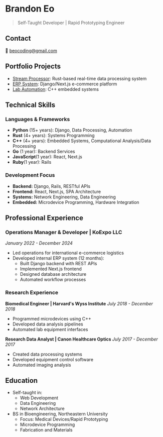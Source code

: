 # Brandon Eo
> Self-Taught Developer | Rapid Prototyping Engineer

## Contact
📧 beocoding@gmail.com

## Portfolio Projects
- [Stream Processor](./stream-processor/): Rust-based real-time data processing system
- [ERP System](./erp-system/): Django/Next.js e-commerce platform
- [Lab Automation](./lab-automation/): C++ embedded systems

## Technical Skills
### Languages & Frameworks
- **Python** (15+ years): Django, Data Processing, Automation
- **Rust** (4+ years): Systems Programming
- **C++** (4+ years): Embedded Systems, Computational Analysis/Data Processing
- **Go** (1 year): Backend Services
- **JavaScript**(1 year): React, Next.js
- **Ruby**(1 year): Rails

### Development Focus
- **Backend:** Django, Rails, RESTful APIs
- **Frontend:** React, Next.js, SPA Architecture
- **Systems:** Network Engineering, Data Engineering
- **Embedded:** Microdevice Programming, Hardware Integration

## Professional Experience
### Operations Manager & Developer | KoExpo LLC
*January 2022 - December 2024*
- Led operations for international e-commerce logistics
- Developed internal ERP system (12 months):
  - Built Django backend with REST APIs
  - Implemented Next.js frontend
  - Designed database architecture
  - Automated workflow processes

### Research Experience
**Biomedical Engineer | Harvard's Wyss Institute**
*July 2018 - December 2018*
- Programmed microdevices using C++
- Developed data analysis pipelines
- Automated lab equipment interfaces

**Research Data Analyst | Canon Healthcare Optics**
*July 2017 - December 2017*
- Created data processing systems
- Developed equipment control software
- Automated imaging analysis

## Education
- Self-taught in:
  - Web Development
  - Data Engineering
  - Network Architecture
- BS in Bioengineering, Northeastern University
  - Focus: Medical Devices/Rapid Prototyping
  - Microdevice Programming
  - Fabrication and Materials
